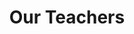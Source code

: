 ---
title: "Our Teachers"
draft: false
# page title background image
bg_image: "images/banner.webp"
# meta description
description: "YES Charter Academy's Teachers"
---